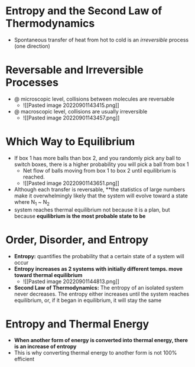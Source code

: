 # Entropy and the Second Law of Thermodynamics
- Spontaneous transfer of heat from hot to cold is an *irreversible* process (one direction)
# Reversable and Irreversible Processes
- @ microscopic level, collisions between molecules are reversable
	- ![[Pasted image 20220901143415.png]]
- @ macroscopic level, collisions are usually irreversible
	- ![[Pasted image 20220901143457.png]]

# Which Way to Equilibrium
- If box 1 has more balls than box 2, and you randomly pick any ball to switch boxes, there is a higher probability you will pick a ball from box 1
	- Net flow of balls moving from box 1 to box 2 until equilibrium is reached.
	- ![[Pasted image 20220901143651.png]]
- Although each transfer is reversable, **the statistics of large numbers make it overwhelmingly likely that the system will evolve toward a state where N<sub>1</sub> ~ N<sub>2</sub>
- system reaches thermal equilibrium not because it is a plan, but because **equilibrium is the most probable state to be**

# Order, Disorder, and Entropy
- **Entropy:** quantifies the probability that a certain state of a system will occur
- **Entropy increases as 2 systems with initially different temps. move toward thermal equilibrium**
	- ![[Pasted image 20220901144813.png]]
- **Second Law of Thermodynamics:** The entropy of an isolated system never decreases. The entropy either increases until the system reaches equilibrium, or, if it began in equilibrium, it will stay the same

# Entropy and Thermal Energy
- **When another form of energy is converted into thermal energy, there is an increase of entropy**
- This is why converting thermal energy to another form is not 100% efficient